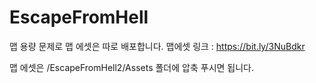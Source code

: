 # EscapeFromHell
맵 용량 문제로 맵 에셋은 따로 배포합니다.
맵에셋 링크 : https://bit.ly/3NuBdkr

맵 에셋은 /EscapeFromHell2/Assets 폴더에 압축 푸시면 됩니다.